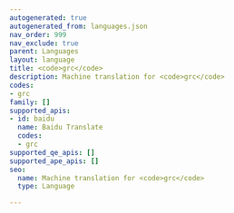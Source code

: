 ```yaml
---
autogenerated: true
autogenerated_from: languages.json
nav_order: 999
nav_exclude: true
parent: Languages
layout: language
title: <code>grc</code>
description: Machine translation for <code>grc</code>
codes:
- grc
family: []
supported_apis:
- id: baidu
  name: Baidu Translate
  codes:
  - grc
supported_qe_apis: []
supported_ape_apis: []
seo:
  name: Machine translation for <code>grc</code>
  type: Language

---
```


